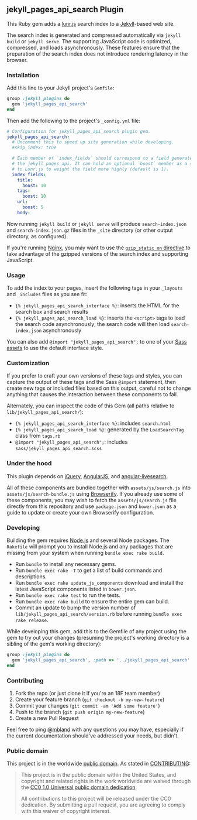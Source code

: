 ## jekyll_pages_api_search Plugin

This Ruby gem adds a [lunr.js](http://lunrjs.com) search index to a
[Jekyll](http://jekyllrb.com/)-based web site.

The search index is generated and compressed automatically via `jekyll build`
or `jekyll serve`. The supporting JavaScript code is optimized, compressed,
and loads asynchronously. These features ensure that the preparation of the
search index does not introduce rendering latency in the browser.

### Installation

Add this line to your Jekyll project's `Gemfile`:

```ruby
group :jekyll_plugins do
  gem 'jekyll_pages_api_search'
end
```

Then add the following to the project's `_config.yml` file:

```yaml
# Configuration for jekyll_pages_api_search plugin gem.
jekyll_pages_api_search:
  # Uncomment this to speed up site generation while developing.
  #skip_index: true

  # Each member of `index_fields` should correspond to a field generated by
  # the jekyll_pages_api. It can hold an optional `boost` member as a signal
  # to Lunr.js to weight the field more highly (default is 1).
  index_fields:
    title:
      boost: 10
    tags:
      boost: 10
    url:
      boost: 5
    body:
```

Now running `jekyll build` or `jekyll serve` will produce `search-index.json`
and `search-index.json.gz` files in the `_site` directory (or other output
directory, as configured).

If you're running [Nginx](http://nginx.org), you may want to use the
[`gzip_static on`
directive](http://nginx.org/en/docs/http/ngx_http_gzip_static_module.html)
to take advantage of the gzipped versions of the search index and supporting
JavaScript.

### Usage

To add the index to your pages, insert the following tags in your `_layouts`
and `_includes` files as you see fit:

- `{% jekyll_pages_api_search_interface %}`: inserts the HTML for the search
  box and search results
- `{% jekyll_pages_api_search_load %}`: inserts the `<script>` tags to load
  the search code asynchronously; the search code will then load
  `search-index.json` asynchronously

You can also add `@import "jekyll_pages_api_search";` to one of your [Sass
assets](http://jekyllrb.com/docs/assets/) to use the default interface style.

### Customization

If you prefer to craft your own versions of these tags and styles, you can
capture the output of these tags and the Sass `@import` statement, then create
new tags or included files based on this output, careful not to change
anything that causes the interaction between these components to fail.

Alternately, you can inspect the code of this Gem (all paths relative to
`lib/jekyll_pages_api_search/`):

- `{% jekyll_pages_api_search_interface %}`: includes `search.html`
- `{% jekyll_pages_api_search_load %}`: generated by the `LoadSearchTag` class
  from `tags.rb`
- `@import "jekyll_pages_api_search";`: includes
  `sass/jekyll_pages_api_search.scss`

### Under the hood

This plugin depends on [jQuery](https://jquery.com/),
[AngularJS](https://angularjs.org/), and
[angular-livesearch](https://github.com/mauriciogentile/angular-livesearch).

All of these components are bundled together with `assets/js/search.js` into
`assets/js/search-bundle.js` using [Browserify](http://browserify.org/). If
you already use some of these components, you may wish to fetch the
`assets/js/search.js` file directly from this repository and use
`package.json` and `bower.json` as a guide to update or create your own
Browserify configuration.

### Developing

Building the gem requires [Node.js](https://nodejs.org/) and several Node
packages. The `Rakefile` will prompt you to install Node.js and any packages
that are missing from your system when running `bundle exec rake build`.

* Run `bundle` to install any necessary gems.
* Run `bundle exec rake -T` to get a list of build commands and descriptions.
* Run `bundle exec rake update_js_components` download and install the latest
  JavaScript components listed in `bower.json`.
* Run `bundle exec rake test` to run the tests.
* Run `bundle exec rake build` to ensure the entire gem can build.
* Commit an update to bump the version number of
  `lib/jekyll_pages_api_search/version.rb` before running `bundle exec rake
  release`.

While developing this gem, add this to the Gemfile of any project using the
gem to try out your changes (presuming the project's working directory is a
sibling of the gem's working directory):

```ruby
group :jekyll_plugins do
  gem 'jekyll_pages_api_search', :path => '../jekyll_pages_api_search'
end
```

### Contributing

1. Fork the repo (or just clone it if you're an 18F team member)
2. Create your feature branch (`git checkout -b my-new-feature`)
3. Commit your changes (`git commit -am 'Add some feature'`)
4. Push to the branch (`git push origin my-new-feature`)
5. Create a new Pull Request

Feel free to ping [@mbland](https://github.com/mbland) with any questions you
may have, especially if the current documentation should've addressed your
needs, but didn't.

### Public domain

This project is in the worldwide [public domain](LICENSE.md). As stated in
[CONTRIBUTING](CONTRIBUTING.md):

> This project is in the public domain within the United States, and copyright
> and related rights in the work worldwide are waived through the
> [CC0 1.0 Universal public domain dedication](https://creativecommons.org/publicdomain/zero/1.0/).
>
> All contributions to this project will be released under the CC0 dedication.
> By submitting a pull request, you are agreeing to comply with this waiver of
> copyright interest.
